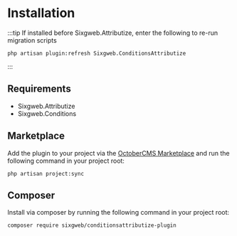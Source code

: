 # Installation

:::tip
If installed before Sixgweb.Attributize, enter the following to re-run migration scripts
```
php artisan plugin:refresh Sixgweb.ConditionsAttributize
```
:::

## Requirements
- Sixgweb.Attributize
- Sixgweb.Conditions

## Marketplace

Add the plugin to your project via the [OctoberCMS Marketplace](https://octobercms.com/plugins) and run the following command in your project root:

```
php artisan project:sync
```

## Composer

Install via composer by running the following command in your project root:
```
composer require sixgweb/conditionsattributize-plugin
```
